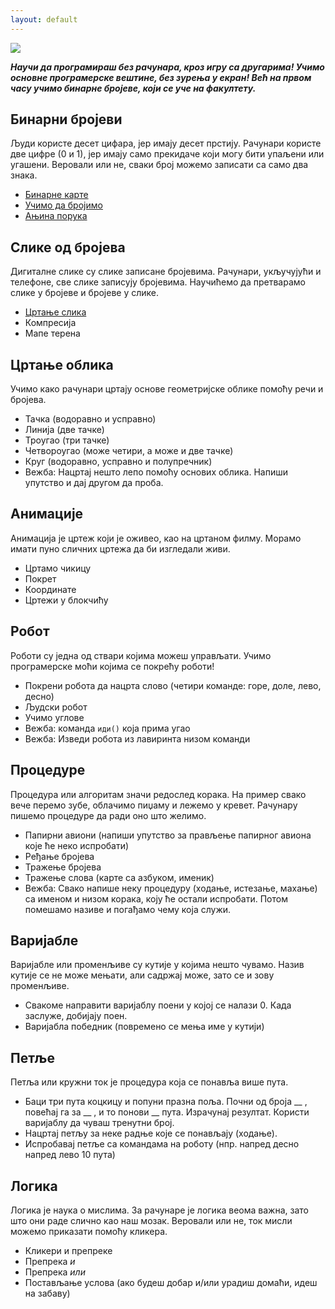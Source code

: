 ```yaml
---
layout: default
---
```


![](https://code.org/images/unpluggedcourse.png)

***Научи да програмираш без рачунара, кроз игру са другарима! Учимо основне програмерске вештине, без зурења у екран! Већ на првом часу учимо бинарне бројеве, који се уче на факултету.***

## Бинарни бројеви

Људи користе десет цифара, јер имају десет прстију. Рачунари користе две цифре (0 и 1), јер имају само прекидаче који могу бити упаљени или угашени. Веровали или не, сваки број можемо записати са само два знака.

- [Бинарне карте](binarne-karte)
- [Учимо да бројимо](binarno-brojanje)
- [Ањина порука](binarna-poruka)

## Слике од бројева

Дигиталне слике су слике записане бројевима. Рачунари, укључујући и телефоне, све слике записују бројевима. Научићемо да претварамо слике у бројеве и бројеве у слике.

- [Цртање слика](bitmape)
- Компресија
- Мапе терена

## Цртање облика

Учимо како рачунари цртају основe геометријске облике помоћу речи и бројева.

- Тачка (водоравно и усправно)
- Линија (две тачке)
- Троугао (три тачке)
- Четвороугао (може четири, а може и две тачке)
- Круг (водоравно, усправно и полупречник)
- Вежба: Нацртај нешто лепо помоћу основих облика. Напиши упутство и дај другом да проба.

## Анимације

Анимација је цртеж који је оживео, као на цртаном филму. Морамо имати пуно сличних цртежа да би изгледали живи.

- Цртамо чикицу
- Покрет
- Координате
- Цртежи у блокчићу

## Робот

Роботи су једна од ствари којима можеш управљати. Учимо програмерске моћи којима се покрећу роботи!

- Покрени робота да нацрта слово (четири команде: горе, доле, лево, десно)
- Људски робот
- Учимо углове
- Вежба: команда `иди()` која прима угао
- Вежба: Изведи робота из лавиринта низом команди

## Процедуре

Процедура или алгоритам значи редослед корака. На пример свако вече перемо зубе, облачимо пиџаму и лежемо у кревет. Рачунару пишемо процедурe да ради оно што желимо.

- Папирни авиони (напиши упутство за прављење папирног авиона које ће неко испробати)
- Ређање бројева
- Тражење бројева
- Тражење слова (карте са азбуком, именик)
- Вежба: Свако напише неку процедуру (ходање, истезање, махање) са именом и низом корака, коју ће остали испробати. Потом помешамо називе и погађамо чему која служи.

## Варијабле

Варијабле или променљиве су кутије у којима нешто чувамо. Назив кутије се не може мењати, али садржај може, зато се и зову променљиве.

- Свакоме направити варијаблу поени у којој се налази 0. Када заслуже, добијају поен.
- Варијабла победник (повремено се мења име у кутији)

## Петље

Петља или кружни ток је процедура која се понавља више пута.

- Баци три пута коцкицу и попуни празна поља. Почни од броја __ , повећај га за __ , и то понови __ пута. Израчунај резултат. Користи варијаблу да чуваш тренутни број.
- Нацртај петљу за неке радње које се понављају (ходање).
- Испробавај петље са командама на роботу (нпр. напред десно напред лево 10 пута)

## Логика

Логика је наука о мислима. За рачунаре је логика веома важна, зато што они раде слично као наш мозак. Веровали или не, ток мисли можемо приказати помоћу кликера.

- Кликери и препреке
- Препрека *и*
- Препрека *или*
- Постављање услова (ако будеш добар и/или урадиш домаћи, идеш на забаву)

<!-- ## Структуре

Структура или устројство је начин на који су делићи поређани у целину. На пример, лего коцке могу бити поређане у мост или замак. А тачке могу бити поређане у линију или троугао.

- Ред (први ушао, први излази)
- Пласт (први ушао, последњи излази)
- Бинарно стабло (цртање и бројање грана) -->
